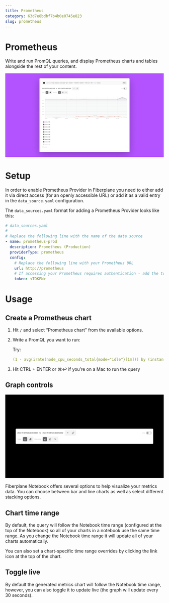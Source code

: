 ```yaml
---
title: Prometheus
category: 63d7e8bdbf7b4b0e0745e823
slug: prometheus
---
```

# Prometheus

Write and run PromQL queries, and display Prometheus charts and tables alongside the rest of your content.

![og-image_Best practices for observability (14).png](Prometheus/og-image_Best_practices_for_observability_(14).png)

# Setup

In order to enable Prometheus Provider in Fiberplane you need to either add it via direct access (for an openly accessible URL) or add it as a valid entry in the `data_source.yaml` configuration.

The `data_sources.yaml` format for adding a Prometheus Provider looks like this:

```yaml
# data_sources.yaml
#
# Replace the following line with the name of the data source
- name: prometheus-prod
  description: Prometheus (Production)
  providerType: prometheus
  config:
    # Replace the following line with your Prometheus URL
    url: http://prometheus
    # If accessing your Prometheus requires authentication - add the token below
    token: <TOKEN>
```

# Usage

## Create a Prometheus chart

1. Hit `/` and select “Prometheus chart” from the available options.
2. Write a PromQL you want to run:
    
    Try:
    
    ```yaml
    (1 - avg(irate(node_cpu_seconds_total{mode="idle"}[1m])) by (instance)) * 100
    ```
    
3. Hit CTRL + ENTER or ⌘↩︎ if you’re on a Mac to run the query

## Graph controls

![og-image_Best practices for observability (16).png](Prometheus/og-image_Best_practices_for_observability_(16).png)

Fiberplane Notebook offers several options to help visualize your metrics data. You can choose between bar and line charts as well as select different stacking options.

## Chart time range

By default, the query will follow the Notebook time range (configured at the top of the Notebook) so all of your charts in a notebook use the same time range. As you change the Notebook time range it will update all of your charts automatically.

You can also set a chart-specific time range overrides by clicking the link icon at the top of the chart.

## Toggle live

By default the generated metrics chart will follow the Notebook time range, however, you can also toggle it to update live (the graph will update every 30 seconds).
